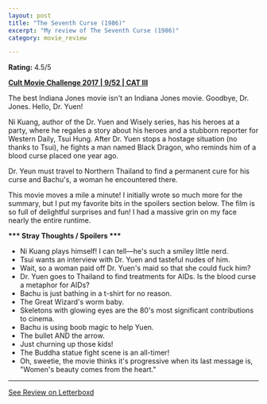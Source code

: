 ```yaml
---
layout: post
title: "The Seventh Curse (1986)"
excerpt: "My review of The Seventh Curse (1986)"
category: movie_review

---
```


**Rating:** 4.5/5

<b><a href="https://boxd.it/q7TYk/detail" rel="nofollow">Cult Movie Challenge 2017 | 9/52 | CAT III</a></b>

The best Indiana Jones movie isn't an Indiana Jones movie. Goodbye, Dr. Jones. Hello, Dr. Yuen!

Ni Kuang, author of the Dr. Yuen and Wisely series, has his heroes at a party, where he regales a story about his heroes and a stubborn reporter for Western Daily, Tsui Hung. After Dr. Yuen stops a hostage situation (no thanks to Tsui), he fights a man named Black Dragon, who reminds him of a blood curse placed one year ago.

Dr. Yeun must travel to Northern Thailand to find a permanent cure for his curse and Bachu's, a woman he encountered there.

This movie moves a mile a minute! I initially wrote so much more for the summary, but I put my favorite bits in the spoilers section below. The film is so full of delightful surprises and fun! I had a massive grin on my face nearly the entire runtime.


<b>*** Stray Thoughts / Spoilers ***</b>
* Ni Kuang plays himself! I can tell—he's such a smiley little nerd.
* Tsui wants an interview with Dr. Yuen and tasteful nudes of him.
* Wait, so a woman paid off Dr. Yuen's maid so that she could fuck him?
* Dr. Yuen goes to Thailand to find treatments for AIDs. Is the blood curse a metaphor for AIDs?
* Bachu is just bathing in a t-shirt for no reason.
* The Great Wizard's worm baby.
* Skeletons with glowing eyes are the 80's most significant contributions to cinema.
* Bachu is using boob magic to help Yuen.
* The bullet AND the arrow.
* Just churning up those kids!
* The Buddha statue fight scene is an all-timer!
* Oh, sweetie, the movie thinks it's progressive when its last message is, "Women's beauty comes from the heart."

<hr>

[See Review on Letterboxd](https://boxd.it/99X0qp)
